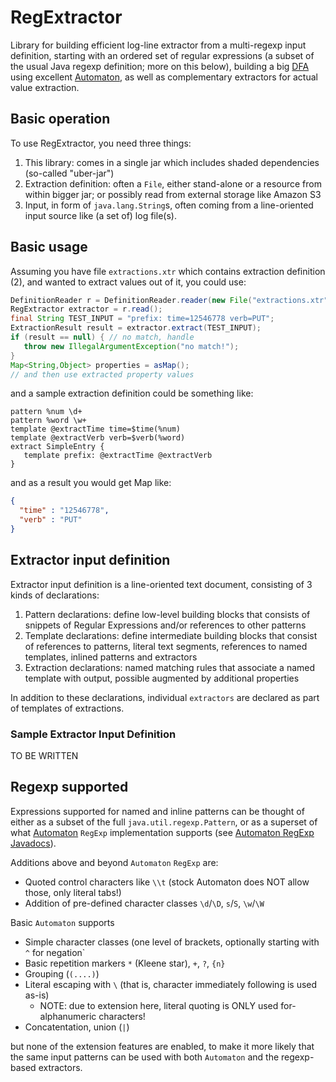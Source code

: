 # RegExtractor

Library for building efficient log-line extractor from a multi-regexp input definition,
starting with an ordered set of regular expressions (a subset of the usual Java regexp definition;
more on this below),
building a big [DFA](https://en.wikipedia.org/wiki/Deterministic_finite_automaton)
using excellent [Automaton](http://www.brics.dk/automaton/), as well as complementary extractors
for actual value extraction.

## Basic operation

To use RegExtractor, you need three things:

1. This library: comes in a single jar which includes shaded dependencies (so-called "uber-jar")
2. Extraction definition: often a `File`, either stand-alone or a resource from within bigger jar; or possibly read from external storage like Amazon S3
3. Input, in form of `java.lang.String`s, often coming from a line-oriented input source like (a set of) log file(s).

## Basic usage

Assuming you have file `extractions.xtr` which contains extraction definition (2), and wanted to extract values out of it, you could use:

```java
DefinitionReader r = DefinitionReader.reader(new File("extractions.xtr"));
RegExtractor extractor = r.read();
final String TEST_INPUT = "prefix: time=12546778 verb=PUT";
ExtractionResult result = extractor.extract(TEST_INPUT);
if (result == null) { // no match, handle
   throw new IllegalArgumentException("no match!");
}
Map<String,Object> properties = asMap();
// and then use extracted property values
```

and a sample extraction definition could be something like:

```
pattern %num \d+
pattern %word \w+
template @extractTime time=$time(%num)
template @extractVerb verb=$verb(%word)
extract SimpleEntry {
   template prefix: @extractTime @extractVerb
}
```

and as a result you would get Map like:

```json
{
  "time" : "12546778",
  "verb" : "PUT"
}

```

## Extractor input definition

Extractor input definition is a line-oriented text document, consisting of 3 kinds of declarations:

1. Pattern declarations: define low-level building blocks that consists of snippets of Regular Expressions and/or references to other patterns
2. Template declarations: define intermediate building blocks that consist of references to patterns, literal text segments, references to named templates, inlined patterns and extractors
3. Extraction declarations: named matching rules that associate a named template with output, possible augmented by additional properties

In addition to these declarations, individual `extractors` are declared as part of templates of extractions.

### Sample Extractor Input Definition

TO BE WRITTEN

## Regexp supported

Expressions supported for named and inline patterns can be thought of either as a subset of
the full `java.util.regexp.Pattern`, or as a superset of what [Automaton](http://www.brics.dk/automaton/)
`RegExp` implementation supports
(see [Automaton RegExp Javadocs](http://www.brics.dk/automaton/doc/index.html?dk/brics/automaton/RegExp.html)).

Additions above and beyond `Automaton` `RegExp` are:

* Quoted control characters like `\\t` (stock Automaton does NOT allow those, only literal tabs!)
* Addition of pre-defined character classes `\d`/`\D`, `s`/`S`, `\w`/`\W`

Basic `Automaton` supports

* Simple character classes (one level of brackets, optionally starting with `^` for negation`
* Basic repetition markers `*` (Kleene star), `+`, `?`, `{n}`
* Grouping (`(....)`)
* Literal escaping with `\` (that is, character immediately following is used as-is)
    * NOTE: due to extension here, literal quoting is ONLY used for-alphanumeric characters!
* Concatentation, union (`|`)

but none of the extension features are enabled, to make it more likely that the same input
patterns can be used with both `Automaton` and the regexp-based extractors.





